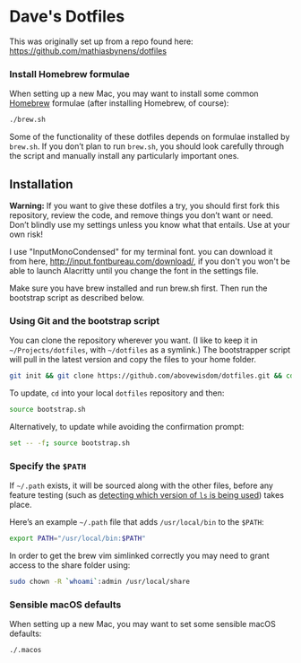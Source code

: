 # Dave's Dotfiles

This was originally set up from a repo found here: https://github.com/mathiasbynens/dotfiles

### Install Homebrew formulae

When setting up a new Mac, you may want to install some common [Homebrew](https://brew.sh/) formulae (after installing Homebrew, of course):

```bash
./brew.sh
```

Some of the functionality of these dotfiles depends on formulae installed by `brew.sh`. If you don’t plan to run `brew.sh`, you should look carefully through the script and manually install any particularly important ones. 

## Installation


**Warning:** If you want to give these dotfiles a try, you should first fork this repository, review the code, and remove things you don’t want or need. Don’t blindly use my settings unless you know what that entails. Use at your own risk!

I use "InputMonoCondensed" for my terminal font. you can download it from here, http://input.fontbureau.com/download/, if you don't you won't be able to launch Alacritty until you change the font in the settings file. 

Make sure you have brew installed and run brew.sh first. Then run the bootstrap script as described below.

### Using Git and the bootstrap script

You can clone the repository wherever you want. (I like to keep it in `~/Projects/dotfiles`, with `~/dotfiles` as a symlink.) The bootstrapper script will pull in the latest version and copy the files to your home folder.

```bash
git init && git clone https://github.com/abovewisdom/dotfiles.git && cd dotfiles && git submodule init && git submodule update && ./brew.sh && source bootstrap.sh
```

To update, `cd` into your local `dotfiles` repository and then:

```bash
source bootstrap.sh
```

Alternatively, to update while avoiding the confirmation prompt:

```bash
set -- -f; source bootstrap.sh
```

### Specify the `$PATH`

If `~/.path` exists, it will be sourced along with the other files, before any feature testing (such as [detecting which version of `ls` is being used](https://github.com/mathiasbynens/dotfiles/blob/aff769fd75225d8f2e481185a71d5e05b76002dc/.aliases#L21-26)) takes place.

Here’s an example `~/.path` file that adds `/usr/local/bin` to the `$PATH`:

```bash
export PATH="/usr/local/bin:$PATH"
```

In order to get the brew vim simlinked correctly you may need to grant access to the share folder using: 

```bash
sudo chown -R `whoami`:admin /usr/local/share
```

### Sensible macOS defaults

When setting up a new Mac, you may want to set some sensible macOS defaults:

```bash
./.macos
```
